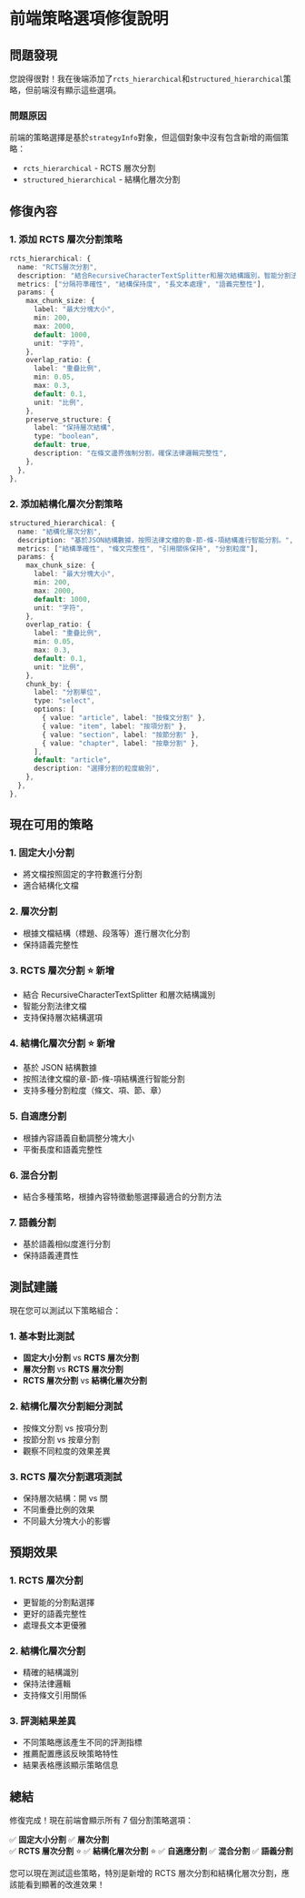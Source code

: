 # 前端策略選項修復說明

## 問題發現

您說得很對！我在後端添加了`rcts_hierarchical`和`structured_hierarchical`策略，但前端沒有顯示這些選項。

### 問題原因

前端的策略選擇是基於`strategyInfo`對象，但這個對象中沒有包含新增的兩個策略：

- `rcts_hierarchical` - RCTS 層次分割
- `structured_hierarchical` - 結構化層次分割

## 修復內容

### 1. 添加 RCTS 層次分割策略

```typescript
rcts_hierarchical: {
  name: "RCTS層次分割",
  description: "結合RecursiveCharacterTextSplitter和層次結構識別，智能分割法律文檔。",
  metrics: ["分隔符準確性", "結構保持度", "長文本處理", "語義完整性"],
  params: {
    max_chunk_size: {
      label: "最大分塊大小",
      min: 200,
      max: 2000,
      default: 1000,
      unit: "字符",
    },
    overlap_ratio: {
      label: "重疊比例",
      min: 0.05,
      max: 0.3,
      default: 0.1,
      unit: "比例",
    },
    preserve_structure: {
      label: "保持層次結構",
      type: "boolean",
      default: true,
      description: "在條文邊界強制分割，確保法律邏輯完整性",
    },
  },
},
```

### 2. 添加結構化層次分割策略

```typescript
structured_hierarchical: {
  name: "結構化層次分割",
  description: "基於JSON結構數據，按照法律文檔的章-節-條-項結構進行智能分割。",
  metrics: ["結構準確性", "條文完整性", "引用關係保持", "分割粒度"],
  params: {
    max_chunk_size: {
      label: "最大分塊大小",
      min: 200,
      max: 2000,
      default: 1000,
      unit: "字符",
    },
    overlap_ratio: {
      label: "重疊比例",
      min: 0.05,
      max: 0.3,
      default: 0.1,
      unit: "比例",
    },
    chunk_by: {
      label: "分割單位",
      type: "select",
      options: [
        { value: "article", label: "按條文分割" },
        { value: "item", label: "按項分割" },
        { value: "section", label: "按節分割" },
        { value: "chapter", label: "按章分割" },
      ],
      default: "article",
      description: "選擇分割的粒度級別",
    },
  },
},
```

## 現在可用的策略

### 1. 固定大小分割

- 將文檔按照固定的字符數進行分割
- 適合結構化文檔

### 2. 層次分割

- 根據文檔結構（標題、段落等）進行層次化分割
- 保持語義完整性

### 3. RCTS 層次分割 ⭐ **新增**

- 結合 RecursiveCharacterTextSplitter 和層次結構識別
- 智能分割法律文檔
- 支持保持層次結構選項

### 4. 結構化層次分割 ⭐ **新增**

- 基於 JSON 結構數據
- 按照法律文檔的章-節-條-項結構進行智能分割
- 支持多種分割粒度（條文、項、節、章）

### 5. 自適應分割

- 根據內容語義自動調整分塊大小
- 平衡長度和語義完整性

### 6. 混合分割

- 結合多種策略，根據內容特徵動態選擇最適合的分割方法

### 7. 語義分割

- 基於語義相似度進行分割
- 保持語義連貫性

## 測試建議

現在您可以測試以下策略組合：

### 1. 基本對比測試

- **固定大小分割** vs **RCTS 層次分割**
- **層次分割** vs **RCTS 層次分割**
- **RCTS 層次分割** vs **結構化層次分割**

### 2. 結構化層次分割細分測試

- 按條文分割 vs 按項分割
- 按節分割 vs 按章分割
- 觀察不同粒度的效果差異

### 3. RCTS 層次分割選項測試

- 保持層次結構：開 vs 關
- 不同重疊比例的效果
- 不同最大分塊大小的影響

## 預期效果

### 1. RCTS 層次分割

- 更智能的分割點選擇
- 更好的語義完整性
- 處理長文本更優雅

### 2. 結構化層次分割

- 精確的結構識別
- 保持法律邏輯
- 支持條文引用關係

### 3. 評測結果差異

- 不同策略應該產生不同的評測指標
- 推薦配置應該反映策略特性
- 結果表格應該顯示策略信息

## 總結

修復完成！現在前端會顯示所有 7 個分割策略選項：

✅ **固定大小分割**
✅ **層次分割**  
✅ **RCTS 層次分割** ⭐
✅ **結構化層次分割** ⭐
✅ **自適應分割**
✅ **混合分割**
✅ **語義分割**

您可以現在測試這些策略，特別是新增的 RCTS 層次分割和結構化層次分割，應該能看到顯著的改進效果！
